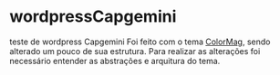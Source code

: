 # wordpressCapgemini
teste de wordpress Capgemini
Foi feito com o tema <a href="https://br.wordpress.org/themes/colormag/">ColorMag</a>, sendo alterado um pouco de sua estrutura.
Para realizar as alterações foi necessário entender as abstrações e arquitura do tema.


